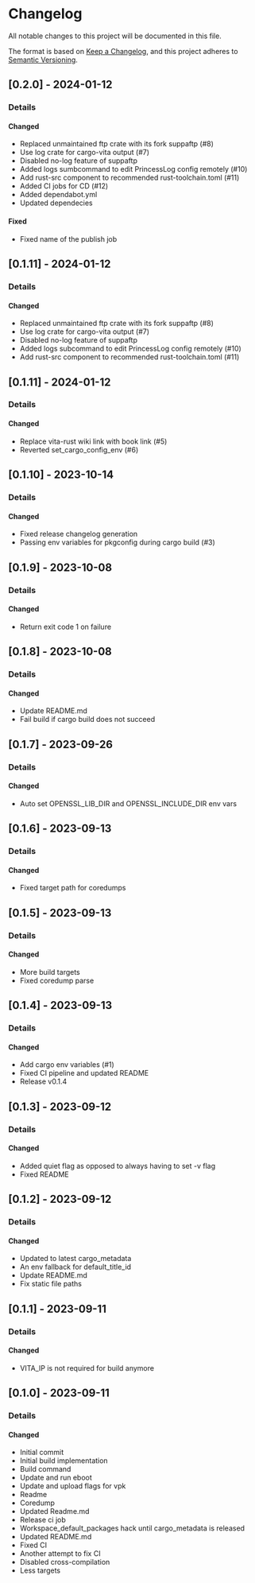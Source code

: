 # Changelog
All notable changes to this project will be documented in this file.

The format is based on [Keep a Changelog](https://keepachangelog.com/en/1.0.0/),
and this project adheres to [Semantic Versioning](https://semver.org/spec/v2.0.0.html).

## [0.2.0] - 2024-01-12
### Details
#### Changed
- Replaced unmaintained ftp crate with its fork suppaftp (#8)
- Use log crate for cargo-vita output (#7)
- Disabled no-log feature of suppaftp
- Added logs sumbcommand to edit PrincessLog config remotely (#10)
- Add rust-src component to recommended rust-toolchain.toml (#11)
- Added CI jobs for CD (#12)
- Added dependabot.yml
- Updated dependecies

#### Fixed
- Fixed name of the publish job


## [0.1.11] - 2024-01-12
### Details
#### Changed
- Replaced unmaintained ftp crate with its fork suppaftp (#8)
- Use log crate for cargo-vita output (#7)
- Disabled no-log feature of suppaftp
- Added logs subcommand to edit PrincessLog config remotely (#10)
- Add rust-src component to recommended rust-toolchain.toml (#11)


## [0.1.11] - 2024-01-12
### Details
#### Changed
- Replace vita-rust wiki link with book link (#5)
- Reverted set_cargo_config_env (#6)


## [0.1.10] - 2023-10-14
### Details
#### Changed
- Fixed release changelog generation
- Passing env variables for pkgconfig during cargo build (#3)


## [0.1.9] - 2023-10-08
### Details
#### Changed
- Return exit code 1 on failure


## [0.1.8] - 2023-10-08
### Details
#### Changed
- Update README.md
- Fail build if cargo build does not succeed


## [0.1.7] - 2023-09-26
### Details
#### Changed
- Auto set OPENSSL_LIB_DIR and OPENSSL_INCLUDE_DIR env vars


## [0.1.6] - 2023-09-13
### Details
#### Changed
- Fixed target path for coredumps


## [0.1.5] - 2023-09-13
### Details
#### Changed
- More build targets
- Fixed coredump parse


## [0.1.4] - 2023-09-13
### Details
#### Changed
- Add cargo env variables (#1)
- Fixed CI pipeline and updated README
- Release v0.1.4


## [0.1.3] - 2023-09-12
### Details
#### Changed
- Added quiet flag as opposed to always having to set -v flag
- Fixed README


## [0.1.2] - 2023-09-12
### Details
#### Changed
- Updated to latest cargo_metadata
- An env fallback for default_title_id
- Update README.md
- Fix static file paths


## [0.1.1] - 2023-09-11
### Details
#### Changed
- VITA_IP is not required for build anymore


## [0.1.0] - 2023-09-11
### Details
#### Changed
- Initial commit
- Initial build implementation
- Build command
- Update and run eboot
- Update and upload flags for vpk
- Readme
- Coredump
- Updated Readme.md
- Release ci job
- Workspace_default_packages hack until cargo_metadata is released
- Updated README.md
- Fixed CI
- Another attempt to fix CI
- Disabled cross-compilation
- Less targets


